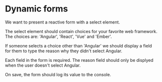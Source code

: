 # Dynamic forms

We want to present a reactive form with a select element.

The select element should contain choices for your favorite web framework. The choices are: 'Angular', 'React', 'Vue' and 'Ember'.

If someone selects a choice other than 'Angular' we should display a field for them to type the reason why they didn't select Angular.

Each field in the form is required. The reason field should only be displyed when the user doesn't select Angular.

On save, the form should log its value to the console.
